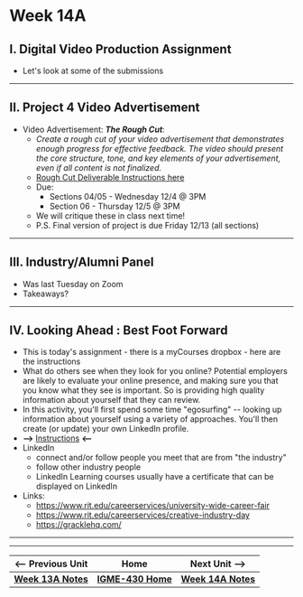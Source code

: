 # Week 14A

## I. Digital Video Production Assignment
- Let's look at some of the submissions

---

## II. Project 4 Video Advertisement
- Video Advertisement: ***The Rough Cut***:
  - *Create a rough cut of your video advertisement that demonstrates enough progress for effective feedback. The video should present the core structure, tone, and key elements of your advertisement, even if all content is not finalized.*
  - [Rough Cut Deliverable Instructions here](https://docs.google.com/document/d/1T1-9-pM7ewtfgdOjSMhdqrpZGdbkXzUXV1chF-aW5Qs/edit?usp=sharing)
  - Due:
    - Sections 04/05 - Wednesday 12/4 @ 3PM
    - Section 06 - Thursday 12/5 @ 3PM
  - We will critique these in class next time!
  - P.S. Final version of project is due Friday 12/13 (all sections)

---

## III. Industry/Alumni Panel
- Was last Tuesday on Zoom
- Takeaways?

---

## IV. Looking Ahead : Best Foot Forward
- This is today's assignment - there is a myCourses dropbox - here are the instructions
- What do others see when they look for you online? Potential employers are likely to evaluate your online presence, and making sure you that you know what they see is important. So is providing high quality information about yourself that they can review.
- In this activity, you'll first spend some time "egosurfing" -- looking up information about yourself using a variety of approaches. You'll then create (or update) your own LinkedIn profile.&nbsp;
- **-->** [Instructions](https://docs.google.com/document/d/1p41_Cqv-yEOTR7rVBxQBNnDI95jmGc2WdUC_tlHiELg/edit?usp=sharing) **<--**
- LinkedIn
  - connect and/or follow people you meet that are from "the industry"
  - follow other industry people
  - LinkedIn Learning courses usually have a certificate that can be displayed on LinkedIn
- Links:
  - https://www.rit.edu/careerservices/university-wide-career-fair
  - https://www.rit.edu/careerservices/creative-industry-day
  - https://gracklehq.com/




---
---

| <-- Previous Unit | Home | Next Unit -->
| --- | --- | --- 
|  [**Week 13A Notes**](12B.md)  |  [**IGME-430 Home**](../) | [**Week 14A Notes**](14A.md)



